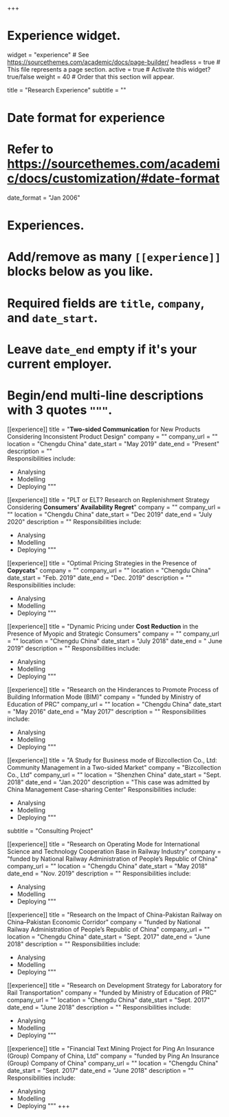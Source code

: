 +++
# Experience widget.
widget = "experience"  # See https://sourcethemes.com/academic/docs/page-builder/
headless = true  # This file represents a page section.
active = true  # Activate this widget? true/false
weight = 40  # Order that this section will appear.

title = "Research Experience"
subtitle = ""

# Date format for experience
#   Refer to https://sourcethemes.com/academic/docs/customization/#date-format
date_format = "Jan 2006"

# Experiences.
#   Add/remove as many `[[experience]]` blocks below as you like.
#   Required fields are `title`, `company`, and `date_start`.
#   Leave `date_end` empty if it's your current employer.
#   Begin/end multi-line descriptions with 3 quotes `"""`.


[[experience]]
  title = "**Two-sided Communication** for New Products Considering Inconsistent Product Design"
  company = ""
  company_url = ""
  location = "Chengdu China"
  date_start = "May 2019"
  date_end = "Present"
  description = ""  
  Responsibilities include:
  
  * Analysing
  * Modelling
  * Deploying
  """ 
  
  
 [[experience]]
  title = "PLT or ELT? Research on Replenishment Strategy Considering **Consumers’ Availability Regret**"
  company = ""
  company_url = ""
  location = "Chengdu China"
  date_start = "Dec 2019"
  date_end = "July 2020"
  description = ""
  Responsibilities include:
  
  * Analysing
  * Modelling
  * Deploying
  """
  
[[experience]]
  title = "Optimal Pricing Strategies in the Presence of **Copycats**"
  company = ""
  company_url = ""
  location = "Chengdu China"
  date_start = "Feb. 2019"
  date_end = "Dec. 2019"
  description = ""
  Responsibilities include:
  
  * Analysing
  * Modelling
  * Deploying
  """

 [[experience]]
  title = "Dynamic Pricing under **Cost Reduction** in the Presence of Myopic and Strategic Consumers"
  company = ""
  company_url = ""
  location = "Chengdu China"
  date_start = "July 2018"
  date_end = " June 2019"
  description = ""
  Responsibilities include:
  
  * Analysing
  * Modelling
  * Deploying
  """

 [[experience]]
  title = "Research on the Hinderances to Promote Process of Building Information Mode (BIM)"
  company = "funded by Ministry of Education of PRC"
  company_url = ""
  location = "Chengdu China"
  date_start = "May 2016"
  date_end = "May 2017"
  description = ""
  Responsibilities include:
  
  * Analysing
  * Modelling
  * Deploying
  """
  


 [[experience]]
  title = "A Study for Business mode of Bizcollection Co., Ltd: Community Management in a Two-sided Market"
  company = "Bizcollection Co., Ltd"
  company_url = ""
  location = "Shenzhen China"
  date_start = "Sept. 2018"
  date_end = "Jan.2020"
  description = "This case was admitted by China Management Case-sharing Center"
  Responsibilities include:
  
  * Analysing
  * Modelling
  * Deploying
  """

subtitle = "Consulting Project"

[[experience]]
  title = "Research on Operating Mode for International Science and Technology Cooperation Base in Railway Industry"
  company = "funded by National Railway Administration of People’s Republic of China"
  company_url = ""
  location = "Chengdu China"
  date_start = "May 2018"
  date_end = "Nov. 2019"
  description = ""
  Responsibilities include:
  
  * Analysing
  * Modelling
  * Deploying
  """
  
[[experience]]
  title = "Research on the Impact of China-Pakistan Railway on China–Pakistan Economic Corridor"
  company = "funded by National Railway Administration of People’s Republic of China"
  company_url = ""
  location = "Chengdu China"
  date_start = "Sept. 2017"
  date_end = "June 2018"
  description = ""
  Responsibilities include:
  
  * Analysing
  * Modelling
  * Deploying
  """
 
[[experience]]
  title = "Research on Development Strategy for Laboratory for Rail Transportation"
  company = "funded by Ministry of Education of PRC"
  company_url = ""
  location = "Chengdu China"
  date_start = "Sept. 2017"
  date_end = "June 2018"
  description = ""
  Responsibilities include:
  
  * Analysing
  * Modelling
  * Deploying
  """
 
 [[experience]]
  title = "Financial Text Mining Project for Ping An Insurance (Group) Company of China, Ltd"
  company = "funded by Ping An Insurance (Group) Company of China"
  company_url = ""
  location = "Chengdu China"
  date_start = "Sept. 2017"
  date_end = "June 2018"
  description = ""
  Responsibilities include:
  
  * Analysing
  * Modelling
  * Deploying
  """ 
+++
